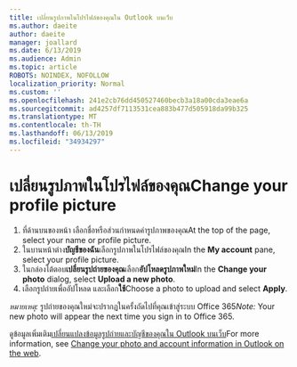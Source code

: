 ```yaml
---
title: เปลี่ยนรูปภาพในโปรไฟล์ของคุณใน Outlook บนเว็บ
ms.author: daeite
author: daeite
manager: joallard
ms.date: 6/13/2019
ms.audience: Admin
ms.topic: article
ROBOTS: NOINDEX, NOFOLLOW
localization_priority: Normal
ms.custom: ''
ms.openlocfilehash: 241e2cb76dd450527460becb3a18a00cda3eae6a
ms.sourcegitcommit: ad4257df7113531cea883b477d505918da99b325
ms.translationtype: MT
ms.contentlocale: th-TH
ms.lasthandoff: 06/13/2019
ms.locfileid: "34934297"
---
```

# <a name="change-your-profile-picture"></a><span data-ttu-id="0e8aa-102">เปลี่ยนรูปภาพในโปรไฟล์ของคุณ</span><span class="sxs-lookup"><span data-stu-id="0e8aa-102">Change your profile picture</span></span>

1. <span data-ttu-id="0e8aa-103">ที่ด้านบนของหน้า เลือกชื่อหรือส่วนกำหนดค่ารูปภาพของคุณ</span><span class="sxs-lookup"><span data-stu-id="0e8aa-103">At the top of the page, select your name or profile picture.</span></span>
1. <span data-ttu-id="0e8aa-104">ในบานหน้าต่าง**บัญชีของฉัน**เลือกรูปภาพในโปรไฟล์ของคุณ</span><span class="sxs-lookup"><span data-stu-id="0e8aa-104">In the **My account** pane, select your profile picture.</span></span>
1. <span data-ttu-id="0e8aa-105">ในกล่องโต้ตอบ**เปลี่ยนรูปถ่ายของคุณ**เลือก**อัปโหลดรูปภาพใหม่**</span><span class="sxs-lookup"><span data-stu-id="0e8aa-105">In the **Change your photo** dialog, select **Upload a new photo**.</span></span>
1. <span data-ttu-id="0e8aa-106">เลือกรูปถ่ายเพื่ออัปโหลด และเลือก**ใช้**</span><span class="sxs-lookup"><span data-stu-id="0e8aa-106">Choose a photo to upload and select **Apply**.</span></span>

<span data-ttu-id="0e8aa-107">*หมายเหตุ:* รูปถ่ายของคุณใหม่จะปรากฏในครั้งถัดไปที่คุณเข้าสู่ระบบ Office 365</span><span class="sxs-lookup"><span data-stu-id="0e8aa-107">*Note:* Your new photo will appear the next time you sign in to Office 365.</span></span>

<span data-ttu-id="0e8aa-108">ดูข้อมูลเพิ่มเติม[เปลี่ยนแปลงข้อมูลรูปถ่ายและบัญชีของคุณใน Outlook บนเว็บ](https://support.office.com/article/b2dbb289-851d-4bed-93c3-3e136f5659ec)</span><span class="sxs-lookup"><span data-stu-id="0e8aa-108">For more information, see [Change your photo and account information in Outlook on the web](https://support.office.com/article/b2dbb289-851d-4bed-93c3-3e136f5659ec).</span></span>